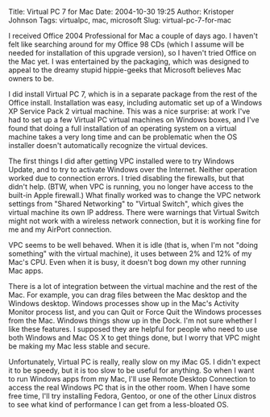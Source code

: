 Title: Virtual PC 7 for Mac
Date: 2004-10-30 19:25
Author: Kristoper Johnson
Tags: virtualpc, mac, microsoft
Slug: virtual-pc-7-for-mac

I received Office 2004 Professional for Mac a couple of days ago. I
haven't felt like searching around for my Office 98 CDs (which I assume
will be needed for installation of this upgrade version), so I haven't
tried Office on the Mac yet. I was entertained by the packaging, which
was designed to appeal to the dreamy stupid hippie-geeks that Microsoft
believes Mac owners to be.

I did install Virtual PC 7, which is in a separate package from the rest
of the Office install. Installation was easy, including automatic set up
of a Windows XP Service Pack 2 virtual machine. This was a nice
surprise: at work I've had to set up a few Virtual PC virtual machines
on Windows boxes, and I've found that doing a full installation of an
operating system on a virtual machine takes a very long time and can be
problematic when the OS installer doesn't automatically recognize the
virtual devices.

The first things I did after getting VPC installed were to try Windows
Update, and to try to activate Windows over the Internet. Neither
operation worked due to connection errors. I tried disabling the
firewalls, but that didn't help. (BTW, when VPC is running, you no
longer have access to the built-in Apple firewall.) What finally worked
was to change the VPC network settings from "Shared Networking" to
"Virtual Switch", which gives the virtual machine its own IP address.
There were warnings that Virtual Switch might not work with a wireless
network connection, but it is working fine for me and my AirPort
connection.

VPC seems to be well behaved. When it is idle (that is, when I'm not
"doing something" with the virtual machine), it uses between 2% and 12%
of my Mac's CPU. Even when it is busy, it doesn't bog down my other
running Mac apps.

There is a lot of integration between the virtual machine and the rest
of the Mac. For example, you can drag files between the Mac desktop and
the Windows desktop. Windows processes show up in the Mac's Activity
Monitor process list, and you can Quit or Force Quit the Windows
processes from the Mac. Windows things show up in the Dock. I'm not sure
whether I like these features. I supposed they are helpful for people
who need to use both Windows and Mac OS X to get things done, but I
worry that VPC might be making my Mac less stable and secure.


Unfortunately, Virtual PC is really, really slow on my iMac G5. I didn't
expect it to be speedy, but it is too slow to be useful for anything. So
when I want to run Windows apps from my Mac, I'll use Remote Desktop
Connection to access the real Windows PC that is in the other room. When
I have some free time, I'll try installing Fedora, Gentoo, or one of the
other Linux distros to see what kind of performance I can get from a
less-bloated OS.

